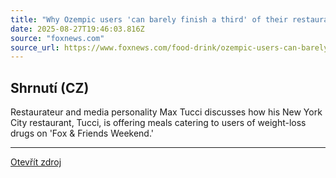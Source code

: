 ```yaml
---
title: "Why Ozempic users 'can barely finish a third' of their restaurant orders"
date: 2025-08-27T19:46:03.816Z
source: "foxnews.com"
source_url: https://www.foxnews.com/food-drink/ozempic-users-can-barely-finish-third-restaurant-orders
---
```


## Shrnutí (CZ)
Restaurateur and media personality Max Tucci discusses how his New York City restaurant, Tucci, is offering meals catering to users of weight-loss drugs on 'Fox & Friends Weekend.'

---

[Otevřít zdroj](https://www.foxnews.com/food-drink/ozempic-users-can-barely-finish-third-restaurant-orders)
